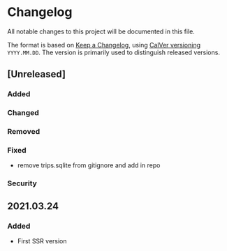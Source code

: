 # Changelog
All notable changes to this project will be documented in this file.

The format is based on [Keep a Changelog](https://keepachangelog.com/en/1.0.0/),
using [CalVer versioning](https://calver.org/) `YYYY.MM.DD`. The version is
primarily used to distinguish released versions.

## [Unreleased]
### Added

### Changed

### Removed

### Fixed
- remove trips.sqlite from gitignore and add in repo

### Security

## 2021.03.24
### Added
- First SSR version
